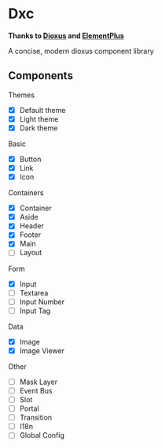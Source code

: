 # Dxc
**Thanks to [Dioxus](https://github.com/DioxusLabs/dioxus) and [ElementPlus](https://github.com/element-plus/element-plus)**

A concise, modern dioxus component library

## Components

Themes

- [x] Default theme
- [x] Light theme
- [x] Dark theme

Basic

- [x] Button
- [x] Link
- [x] Icon

Containers

- [x] Container
- [x] Aside
- [x] Header
- [x] Footer
- [x] Main
- [ ] Layout

Form

- [x] Input
- [ ] Textarea
- [ ] Input Number
- [ ] Input Tag

Data

- [x] Image
- [x] Image Viewer

Other

- [ ] Mask Layer
- [ ] Event Bus
- [ ] Slot
- [ ] Portal
- [ ] Transition
- [ ] I18n
- [ ] Global Config
